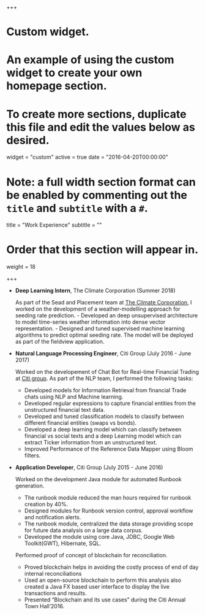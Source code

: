 +++
# Custom widget.
# An example of using the custom widget to create your own homepage section.
# To create more sections, duplicate this file and edit the values below as desired.
widget = "custom"
active = true
date = "2016-04-20T00:00:00"

# Note: a full width section format can be enabled by commenting out the `title` and `subtitle` with a `#`.
title = "Work Experience"
subtitle = ""

# Order that this section will appear in.
weight = 18

+++

- **Deep Learning Intern**, The Climate Corporation (Summer 2018) 

     As part of the Sead and Placement team at [The Climate Corporation](https://www.climate.com/), I worked on the development  of a weather-modelling approach for seeding rate prediction.
	   - Developed an deep unsupervised architecture to model time-series weather information into dense vector representation. 
	   - Designed and tuned supervised machine learning algorithms to predict optimal seeding rate. The model will be deployed as part of the fieldview application.
  
- **Natural Language Processing Engineer**, Citi Group (July 2016 - June 2017)

     Worked on the developement of Chat Bot for Real-time Financial Trading at [Citi group](https://www.citigroup.com/citi/). As part of the NLP team, I performed the following tasks:
     -  Developed models for Information Retrieval from financial Trade chats using NLP and Machine learning.
     -  Developed regular expressions to capture financial entities from the unstructured financial text data.
     -  Developed and tuned classification models to classify between different financial entities (swaps vs bonds).
     -  Developed a deep learning model which can classify between financial vs social texts and a deep Learning model which can extract Ticker information from an unstructured text.
     -  Improved Performance of the Reference Data Mapper using Bloom filters.
          
   
- **Application Developer**, Citi Group (July 2015 - June 2016)

     Worked on the development Java module for automated Runbook generation.
     -  The runbook module reduced the man hours required for runbook creation by 40%.
     -	Designed modules for Runbook version control, approval workflow and notification alerts.
     -	The runbook module, centralized the data storage providing scope for future data analysis on a large data corpus.
     -	Developed the module using core Java, JDBC, Google Web Toolkit(GWT), Hibernate, SQL.
     
     Performed proof of concept of blockchain for reconciliation.
     -  Proved blockchain helps in avoiding the costly process of end of day internal reconciliations
     -	Used an open-source blockchain to perform this analysis also created a Java FX based user interface to display the live transactions and results.
     -	Presented “Blockchain and its use cases” during the Citi Annual Town Hall’2016.

          
